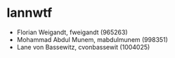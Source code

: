 # Iannwtf

* Florian Weigandt, fweigandt (965263)
* Mohammad Abdul Munem, mabdulmunem (998351)
* Lane von Bassewitz, cvonbassewit (1004025)
